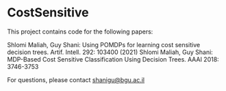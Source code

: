 # CostSensitive
This project contains code for the following papers:

Shlomi Maliah, Guy Shani: Using POMDPs for learning cost sensitive decision trees. Artif. Intell. 292: 103400 (2021)
Shlomi Maliah, Guy Shani: MDP-Based Cost Sensitive Classification Using Decision Trees. AAAI 2018: 3746-3753

For questions, please contact shanigu@bgu.ac.il

